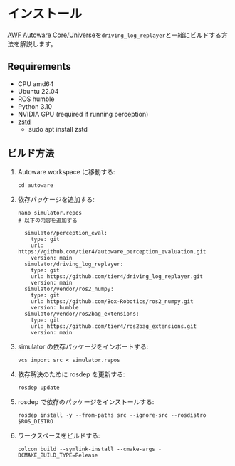 # インストール

[AWF Autoware Core/Universe](https://github.com/autowarefoundation/autoware)を`driving_log_replayer`と一緒にビルドする方法を解説します。

## Requirements

- CPU amd64
- Ubuntu 22.04
- ROS humble
- Python 3.10
- NVIDIA GPU (required if running perception)
- [zstd](https://github.com/facebook/zstd)
  - sudo apt install zstd

## ビルド方法

1. Autoware workspace に移動する:

   ```shell
   cd autoware
   ```

2. 依存パッケージを追加する:

   ```shell
   nano simulator.repos
   # 以下の内容を追加する
   ```

   ```shell
     simulator/perception_eval:
       type: git
       url: https://github.com/tier4/autoware_perception_evaluation.git
       version: main
     simulator/driving_log_replayer:
       type: git
       url: https://github.com/tier4/driving_log_replayer.git
       version: main
     simulator/vendor/ros2_numpy:
       type: git
       url: https://github.com/Box-Robotics/ros2_numpy.git
       version: humble
     simulator/vendor/ros2bag_extensions:
       type: git
       url: https://github.com/tier4/ros2bag_extensions.git
       version: main
   ```

3. simulator の依存パッケージをインポートする:

   ```shell
   vcs import src < simulator.repos
   ```

4. 依存解決のために rosdep を更新する:

   ```shell
   rosdep update
   ```

5. rosdep で依存のパッケージをインストールする:

   ```shell
   rosdep install -y --from-paths src --ignore-src --rosdistro $ROS_DISTRO
   ```

6. ワークスペースをビルドする:

   ```shell
   colcon build --symlink-install --cmake-args -DCMAKE_BUILD_TYPE=Release
   ```

